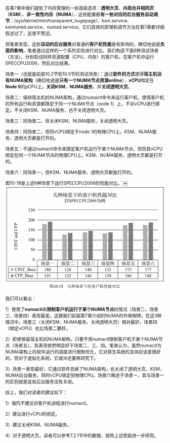 
<!-- @import "[TOC]" {cmd="toc" depthFrom=1 depthTo=6 orderedList=false} -->

<!-- code_chunk_output -->



<!-- /code_chunk_output -->

在第7章中我们提到了内存管理的一些高级选项：**透明大页**、**内核合并相同页（KSM**）、**非一致性内存（NUMA**），这些配置都**有一些对应的后台服务自动调节**：/sys/kernel/mm/transparent\_hugepage/、ksm.service、ksmtuned.service、numad.service。它们具体的原理和调节方法在第7章都详细叙述过了，这里不赘述。

但笔者发现，这些**自动的后台服务**对普通的**客户机性能**是有影响的，确切地说是**负面的影响**。笔者通过这样的一个系列实验进行对比。我们构造下面6种测试场景（方法），分别启动同样资源配置（CPU、内存）的客户机，在客户机中运行SPECCPU2006，然后对比结果。

场景一（也就是前面10.2节到10.5节的测试场景）：通过**软件的方式**使得**宿主机没有NUMA架构**（确切地说是**只有一个NUMA节点资源online**），**vCPU**绑定在**Node 0**的pCPU上。**关闭KSM**、**NUMA服务**，并**关闭透明大页**。

场景二：保持宿主机的NUMA架构，通过numactl命令来运行客户机，使得客户机的所有运行和资源都限定于同一个NUMA节点（node 1）上，不对vCPU进行绑定。不关闭KSM、NUMA服务，也不关闭透明大页。

场景三：同场景二，但关闭KSM、NUMA服务，关闭透明大页。

场景四：同场景二，但将vCPU绑定于node 1的物理CPU上。KSM、NUMA服务、透明大页都是打开的。

场景五：不通过numactl命令来限定客户机运行于某个NUMA节点，但将其vCPU绑定在同一个NUMA节点的物理CPU上。KSM、NUMA服务、透明大页都是打开的。

场景六：同场景一，但KSM、NUMA服务、透明大页都是打开的。

图10\-19是上述6种场景下运行SPECCPU2006的性能对比。
￼
![](./images/2019-05-12-13-20-57.png)

我们可以看出：

1）使用了**numactl**来**限制客户机运行于某个NUMA节点**的情况（场景二、场景三、场景四）表现最差。这跟我们前面第7章介绍的NUMA的作用相悖。在这3种情况中，场景三（关闭KSM、NUMA服务，关闭透明大页）相对最好，场景四（绑定vCPU）也比场景二要好。

2）即使保留宿主机的NUMA架构，只要不用numactl限制客户机于某个NUMA节点（场景五），其表现依然明显好于场景二、三、四。笔者认为，虽然numactl为NUMA架构上的软件运行的调度进行限制优化，它对原生系统的支持应该是很好的，但对于虚拟化系统，它或许还要再研究下。

3）场景一表现最好，它通过软件去掉了NUMA架构，也关闭了透明大页、KSM、NUMA后台服务，同时vCPU绑定到物理CPU。场景六略逊于场景一，其与场景一的区别就是这些后台服务没有关闭。

综上，我们对读者的建议如下：

1）强烈不建议对客户机进程进行numactl。

2）建议进行vCPU的绑定。

3）建议关闭KSM、NUMA服务。

4）对于透明大页，读者可以参考7.2.1节中的数据，按照上述思路进一步研究。